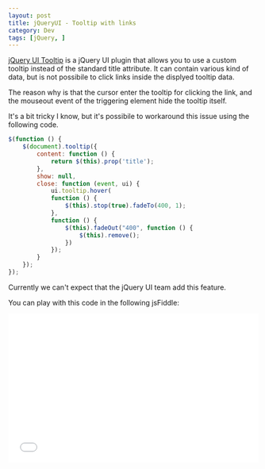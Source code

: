 ```yaml
---
layout: post
title: jQueryUI - Tooltip with links
category: Dev
tags: [jQuery, ]
---
```


<a href="http://api.jqueryui.com/tooltip/">jQuery UI Tooltip</a> is a jQuery UI plugin that allows you to use a custom tooltip instead of the standard title attribute. It can contain various kind of data, but is not possibile to click links inside the displyed tooltip data.

The reason why is that the cursor enter the tooltip for clicking the link, and the mouseout event of the triggering element hide the tooltip itself.

It's a bit tricky I know, but it's possibile to workaround this issue using the following code.

```js
$(function () {
    $(document).tooltip({
        content: function () {
            return $(this).prop('title');
        },
        show: null, 
        close: function (event, ui) {
            ui.tooltip.hover(
            function () {
                $(this).stop(true).fadeTo(400, 1);
            },    
            function () {
                $(this).fadeOut("400", function () {
                    $(this).remove();
                })
            });
        }
    });
});
```

Currently we can't expect that the jQuery UI team add this feature.

You can play with this code in the following jsFiddle:
<iframe width="100%" height="300" src="//jsfiddle.net/IrvinDominin/kmu8o7pe/embedded/js,html,css,result/dark/" allowfullscreen="allowfullscreen" frameborder="0"></iframe>